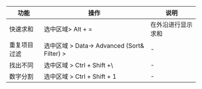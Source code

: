 |功能 | 操作 | 说明 | 
| ---- | ------- | ------------- |
|快速求和|选中区域> Alt + = |在外沿进行显示求和|
|重复项目过滤|选中区域 > Data-> Advanced (Sort& Filter) > |-|
|找出不同|选中区域 > Ctrl + Shift +\ |-|
|数字分割|选中区域 > Ctrl + Shift + 1 |-|